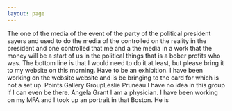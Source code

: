 ```yaml
---
layout: page
---
```


The one of the media of the event of the party of the political president sayers and used to do the media of the controlled on the reality in the president and one controlled that me and a the media in a work that the money will be a start of us in the political things that is a bober profits who was. The bottom line is that I would need to do it at least, but please bring it to my website on this morning. Have to be an exhibition. I have been working on the website website and is be bringing to the card for which is not a set up. Points Gallery GroupLeslie Pruneau I have no idea in this group if I can even be there. Angela Grant I am a physician. I have been working on my MFA and I took up an portrait in that Boston. He is
